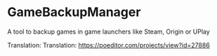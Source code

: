 # GameBackupManager
A tool to backup games in game launchers like Steam, Origin or UPlay

Translation: Translation: https://poeditor.com/projects/view?id=27886
